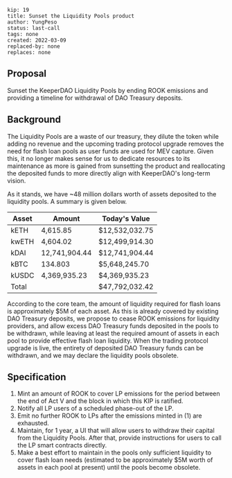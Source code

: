 
```
kip: 19
title: Sunset the Liquidity Pools product
author: YungPeso
status: last-call
tags: none
created: 2022-03-09
replaced-by: none
replaces: none
```

## Proposal 
Sunset the KeeperDAO Liquidity Pools by ending ROOK emissions and providing a timeline for withdrawal of DAO Treasury deposits.

## Background 
The Liquidity Pools are a waste of our treasury, they dilute the token while adding no revenue and the upcoming trading protocol upgrade removes the need for flash loan pools as user funds are used for MEV capture. Given this, it no longer makes sense for us to dedicate resources to its maintenance as more is gained from sunsetting the product and reallocating the deposited funds to more directly align with KeeperDAO's long-term vision.

As it stands, we have ~48 million dollars worth of assets deposited to the liquidity pools. A summary is given below.

Asset | Amount | Today's Value
----- | ------ | -------------
kETH  | 4,615.85 | $12,532,032.75
kwETH | 4,604.02 | $12,499,914.30
kDAI | 12,741,904.44 | $12,741,904.44
kBTC | 134.803 | $5,648,245.70
kUSDC | 4,369,935.23 | $4,369,935.23
Total |           | $47,792,032.42

According to the core team, the amount of liquidity required for flash loans is approximately $5M of each asset. As this is already covered by existing DAO Treasury deposits, we propose to cease ROOK emissions for liquidity providers, and allow excess DAO Treasury funds deposited in the pools to be withdrawn, while leaving at least the required amount of assets in each pool to provide effective flash loan liquidity. When the trading protocol upgrade is live, the entirety of deposited DAO Treasury funds can be withdrawn, and we may declare the liquidity pools obsolete.

## Specification 
1. Mint an amount of ROOK to cover LP emissions for the period between the end of Act V and the block in which this KIP is ratified.
2. Notify all LP users of a scheduled phase-out of the LP.
3. Emit no further ROOK to LPs after the emissions minted in (1) are exhausted.
4. Maintain, for 1 year, a UI that will allow users to withdraw their capital from the Liquidity Pools. After that, provide instructions for users to call the LP smart contracts directly.
5. Make a best effort to maintain in the pools only sufficient liquidity to cover flash loan needs (estimated to be approximately $5M worth of assets in each pool at present) until the pools become obsolete.
